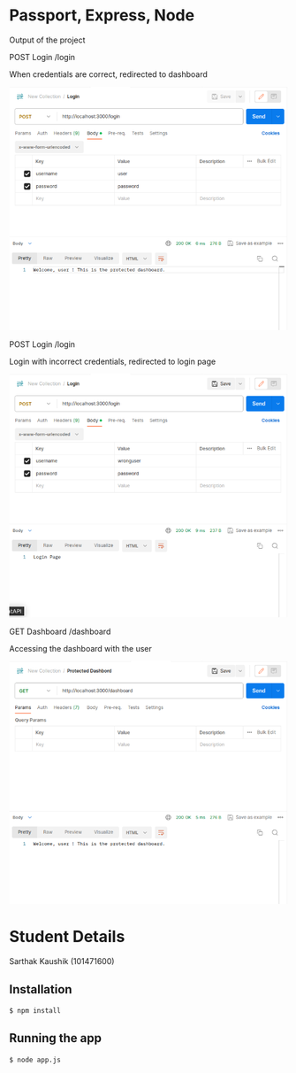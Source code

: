# Passport, Express, Node

Output of the project

POST Login /login

When credentials are correct, redirected to dashboard

![Output of the project](./IMAGES/LoginWithCorrectUser.png)

POST Login /login

Login with incorrect credentials, redirected to login page

![Output of the project](./IMAGES/LoginWithIncorrectUser.png)

GET Dashboard /dashboard

Accessing the dashboard with the user

![Output of the project](./IMAGES/dashboard.png)

# Student Details

Sarthak Kaushik (101471600)


## Installation

```bash
$ npm install
```

## Running the app

```bash
$ node app.js
```


